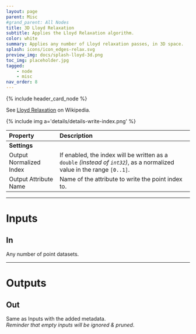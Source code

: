 ```yaml
---
layout: page
parent: Misc
#grand_parent: All Nodes
title: 3D Lloyd Relaxation
subtitle: Applies the Lloyd Relaxation algorithm.
color: white
summary: Applies any number of Lloyd relaxation passes, in 3D space.
splash: icons/icon_edges-relax.svg
preview_img: docs/splash-lloyd-3d.png
toc_img: placeholder.jpg
tagged: 
    - node
    - misc
nav_order: 8
---
```


{% include header_card_node %}

See [Lloyd Relaxation](https://en.wikipedia.org/wiki/Lloyd%27s_algorithm) on Wikipedia.

{% include img a='details/details-write-index.png' %} 

| Property       | Description          |
|:-------------|:------------------|
|**Settings**||
| Output Normalized Index           | If enabled, the index will be written as a `double` *(instead of `int32`)*, as a normalized value in the range `[0..1]`.  |
| Output Attribute Name           | Name of the attribute to write the point index to. |

---
# Inputs
## In
Any number of point datasets.

---
# Outputs
## Out
Same as Inputs with the added metadata.  
*Reminder that empty inputs will be ignored & pruned*.